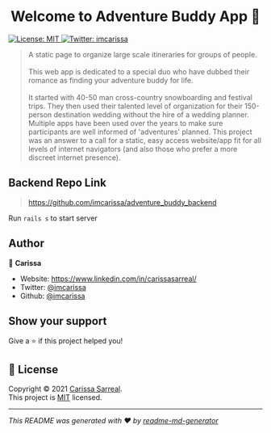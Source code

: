 <h1 align="center">Welcome to Adventure Buddy App 👋</h1>
<p>
  <a href="https://opensource.org/licenses/MIT" target="_blank">
    <img alt="License: MIT" src="https://img.shields.io/badge/License-MIT-yellow.svg" />
  </a>
  <a href="https://twitter.com/imcarissa" target="_blank">
    <img alt="Twitter: imcarissa" src="https://img.shields.io/twitter/follow/imcarissa.svg?style=social" />
  </a>
</p>

> A static page to organize large scale itineraries for groups of people.
> <br><br>
> This web app is dedicated to a special duo who have dubbed their romance as finding your adventure buddy for life.
> <br><br>
> It started with 40-50 man cross-country snowboarding and festival trips. They then used their talented level of organization for their 150-person destination wedding without the hire of a wedding planner. Multiple apps have been used over the years to make sure participants are well informed of 'adventures' planned. This project was an answer to a call for a static, easy access website/app fit for all levels of internet navigators (and also those who prefer a more discreet internet presence).

## Backend Repo Link

> https://github.com/imcarissa/adventure_buddy_backend

Run ```rails s``` to start server
## Author

👤 **Carissa**

* Website: https://www.linkedin.com/in/carissasarreal/
* Twitter: [@imcarissa](https://twitter.com/imcarissa)
* Github: [@imcarissa](https://github.com/imcarissa)

## Show your support

Give a ⭐️ if this project helped you!

## 📝 License

Copyright © 2021 [Carissa Sarreal](https://github.com/imcarissa).<br />
This project is [MIT](https://opensource.org/licenses/MIT) licensed.

***
_This README was generated with ❤️ by [readme-md-generator](https://github.com/kefranabg/readme-md-generator)_
